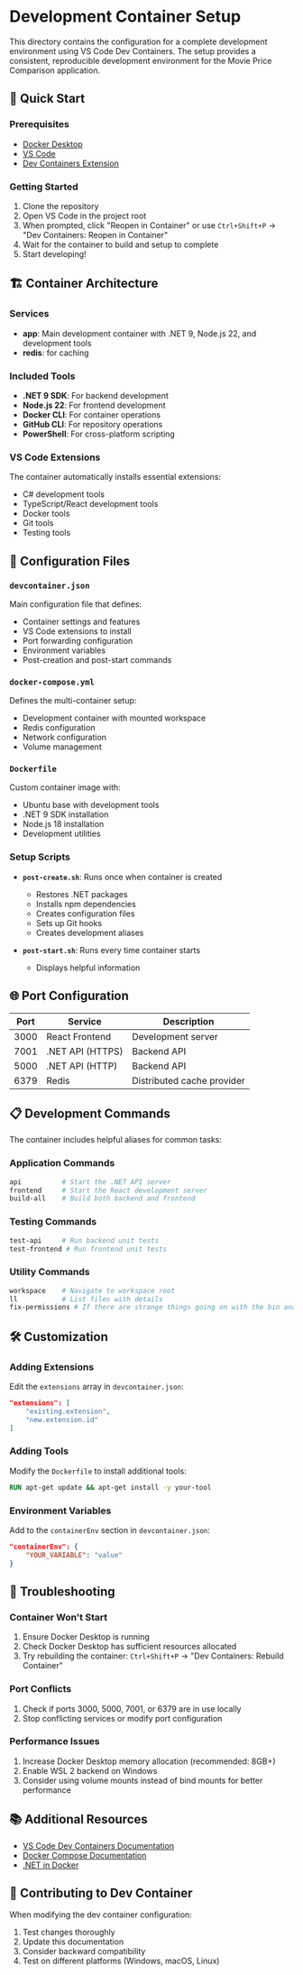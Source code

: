 # Development Container Setup

This directory contains the configuration for a complete development environment using VS Code Dev Containers. The setup provides a consistent, reproducible development environment for the Movie Price Comparison application.

## 🚀 Quick Start

### Prerequisites
- [Docker Desktop](https://www.docker.com/products/docker-desktop)
- [VS Code](https://code.visualstudio.com/)
- [Dev Containers Extension](https://marketplace.visualstudio.com/items?itemName=ms-vscode-remote.remote-containers)

### Getting Started
1. Clone the repository
2. Open VS Code in the project root
3. When prompted, click "Reopen in Container" or use `Ctrl+Shift+P` → "Dev Containers: Reopen in Container"
4. Wait for the container to build and setup to complete
5. Start developing!

## 🏗️ Container Architecture

### Services
- **app**: Main development container with .NET 9, Node.js 22, and development tools
- **redis**: for caching

### Included Tools
- **.NET 9 SDK**: For backend development
- **Node.js 22**: For frontend development
- **Docker CLI**: For container operations
- **GitHub CLI**: For repository operations
- **PowerShell**: For cross-platform scripting

### VS Code Extensions
The container automatically installs essential extensions:
- C# development tools
- TypeScript/React development tools
- Docker tools
- Git tools
- Testing tools

## 🔧 Configuration Files

### `devcontainer.json`
Main configuration file that defines:
- Container settings and features
- VS Code extensions to install
- Port forwarding configuration
- Environment variables
- Post-creation and post-start commands

### `docker-compose.yml`
Defines the multi-container setup:
- Development container with mounted workspace
- Redis configuration
- Network configuration
- Volume management

### `Dockerfile`
Custom container image with:
- Ubuntu base with development tools
- .NET 9 SDK installation
- Node.js 18 installation
- Development utilities

### Setup Scripts
- **`post-create.sh`**: Runs once when container is created
  - Restores .NET packages
  - Installs npm dependencies
  - Creates configuration files
  - Sets up Git hooks
  - Creates development aliases

- **`post-start.sh`**: Runs every time container starts
  - Displays helpful information

## 🌐 Port Configuration

| Port | Service | Description |
|------|---------|-------------|
| 3000 | React Frontend | Development server |
| 7001 | .NET API (HTTPS) | Backend API |
| 5000 | .NET API (HTTP) | Backend API |
| 6379 | Redis | Distributed cache provider |

## 📋 Development Commands

The container includes helpful aliases for common tasks:

### Application Commands
```bash
api          # Start the .NET API server
frontend     # Start the React development server
build-all    # Build both backend and frontend
```

### Testing Commands
```bash
test-api     # Run backend unit tests
test-frontend # Run frontend unit tests
```

### Utility Commands
```bash
workspace    # Navigate to workspace root
ll           # List files with details
fix-permissions # If there are strange things going on with the bin and obj folders
```

## 🛠️ Customization

### Adding Extensions
Edit the `extensions` array in `devcontainer.json`:
```json
"extensions": [
    "existing.extension",
    "new.extension.id"
]
```

### Adding Tools
Modify the `Dockerfile` to install additional tools:
```dockerfile
RUN apt-get update && apt-get install -y your-tool
```

### Environment Variables
Add to the `containerEnv` section in `devcontainer.json`:
```json
"containerEnv": {
    "YOUR_VARIABLE": "value"
}
```

## 🐛 Troubleshooting

### Container Won't Start
1. Ensure Docker Desktop is running
2. Check Docker Desktop has sufficient resources allocated
3. Try rebuilding the container: `Ctrl+Shift+P` → "Dev Containers: Rebuild Container"

### Port Conflicts
1. Check if ports 3000, 5000, 7001, or 6379 are in use locally
2. Stop conflicting services or modify port configuration

### Performance Issues
1. Increase Docker Desktop memory allocation (recommended: 8GB+)
2. Enable WSL 2 backend on Windows
3. Consider using volume mounts instead of bind mounts for better performance

## 📚 Additional Resources

- [VS Code Dev Containers Documentation](https://code.visualstudio.com/docs/remote/containers)
- [Docker Compose Documentation](https://docs.docker.com/compose/)
- [.NET in Docker](https://docs.microsoft.com/en-us/dotnet/core/docker/)

## 🤝 Contributing to Dev Container

When modifying the dev container configuration:
1. Test changes thoroughly
2. Update this documentation
3. Consider backward compatibility
4. Test on different platforms (Windows, macOS, Linux)
